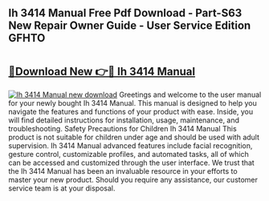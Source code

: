 ## Ih 3414 Manual Free Pdf Download - Part-S63 New Repair Owner Guide - User Service Edition GFHTO

# <h2><a href="http://bc61005.oget.top/?id=Ih+3414+Manual">🔗Download New 👉🔴 Ih 3414 Manual</a></h2>

[![Ih 3414 Manual new download](https://i.imgur.com/5g1atiW.png)](http://bc61005.oget.top/?id=Ih+3414+Manual)
Greetings and welcome to the user manual for your newly bought Ih 3414 Manual. This manual is designed to help you navigate the features and functions of your product with ease. Inside, you will find detailed instructions for installation, usage, maintenance, and troubleshooting. Safety Precautions for Children Ih 3414 Manual This product is not suitable for children under age and should be used with adult supervision. Ih 3414 Manual advanced features include facial recognition, gesture control, customizable profiles, and automated tasks, all of which can be accessed and customized through the user interface. We trust that the Ih 3414 Manual has been an invaluable resource in your efforts to master your new product. Should you require any assistance, our customer service team is at your disposal.
